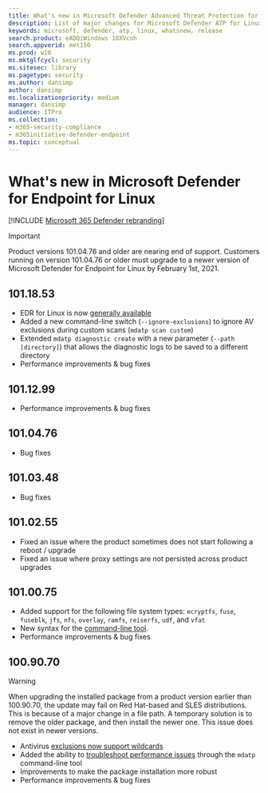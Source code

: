 ```yaml
---
title: What's new in Microsoft Defender Advanced Threat Protection for Linux
description: List of major changes for Microsoft Defender ATP for Linux.
keywords: microsoft, defender, atp, linux, whatsnew, release
search.product: eADQiWindows 10XVcnh
search.appverid: met150
ms.prod: w10
ms.mktglfcycl: security
ms.sitesec: library
ms.pagetype: security
ms.author: dansimp
author: dansimp
ms.localizationpriority: medium
manager: dansimp
audience: ITPro
ms.collection: 
- m365-security-compliance 
- m365initiative-defender-endpoint 
ms.topic: conceptual
---
```


# What's new in Microsoft Defender for Endpoint for Linux

[!INCLUDE [Microsoft 365 Defender rebranding](../../includes/microsoft-defender.md)]

> [!IMPORTANT]
> Product versions 101.04.76 and older are nearing end of support. Customers running on version 101.04.76 or older must upgrade to a newer version of Microsoft Defender for Endpoint for Linux by February 1st, 2021.

## 101.18.53

- EDR for Linux is now [generally available](https://techcommunity.microsoft.com/t5/microsoft-defender-for-endpoint/edr-for-linux-is-now-is-generally-available/ba-p/2048539)
- Added a new command-line switch (`--ignore-exclusions`) to ignore AV exclusions during custom scans (`mdatp scan custom`)
- Extended `mdatp diagnostic create` with a new parameter (`--path [directory]`) that allows the diagnostic logs to be saved to a different directory
- Performance improvements & bug fixes

## 101.12.99

- Performance improvements & bug fixes

## 101.04.76

- Bug fixes

## 101.03.48

- Bug fixes

## 101.02.55

- Fixed an issue where the product sometimes does not start following a reboot / upgrade
- Fixed an issue where proxy settings are not persisted across product upgrades

## 101.00.75

- Added support for the following file system types: `ecryptfs`, `fuse`, `fuseblk`, `jfs`, `nfs`, `overlay`, `ramfs`, `reiserfs`, `udf`, and `vfat`
- New syntax for the [command-line tool](linux-resources.md#configure-from-the-command-line).
- Performance improvements & bug fixes

## 100.90.70

> [!WARNING]
> When upgrading the installed package from a product version earlier than 100.90.70, the update may fail on Red Hat-based and SLES distributions. This is because of a major change in a file path. A temporary solution is to remove the older package, and then install the newer one. This issue does not exist in newer versions.

- Antivirus [exclusions now support wildcards](linux-exclusions.md#supported-exclusion-types)
- Added the ability to [troubleshoot performance issues](linux-support-perf.md) through the `mdatp` command-line tool
- Improvements to make the package installation more robust
- Performance improvements & bug fixes
